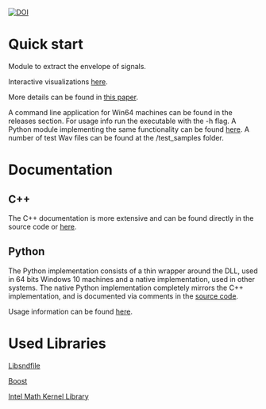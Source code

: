 [![DOI](https://zenodo.org/badge/297107471.svg)](https://zenodo.org/badge/latestdoi/297107471)

# Quick start

Module to extract the envelope of signals.

Interactive visualizations [here](https://envelope.netlify.app/).

More details can be found in [this paper](https://doi.org/10.1016/j.dsp.2021.103229).

A command line application for Win64 machines can be found in the releases section. For usage info run the executable
with the -h flag.
A Python module implementing the same functionality can be found [here](https://pypi.org/project/signal-envelope/).
A number of test Wav files can be found at the /test_samples folder.

# Documentation

## C++

The C++ documentation is more extensive and can be found directly in the source code
or [here](https://tesserato.github.io/envelope/html/index.html).

## Python

The Python implementation consists of a thin wrapper around the DLL, used in 64 bits Windows 10 machines and a native
implementation, used in other systems. The native Python implementation completely mirrors the C++ implementation, and
is documented via comments in
the [source code](https://github.com/tesserato/envelope/blob/master/signal_envelope/envelope.py).

Usage information can be found [here](https://pypi.org/project/signal-envelope/).

# Used Libraries

[Libsndfile](http://www.mega-nerd.com/libsndfile/)

[Boost](https://www.boost.org/)

[Intel Math Kernel Library](https://software.intel.com/content/www/us/en/develop/tools/oneapi/components/onemkl.html#gs.9syxj0)
